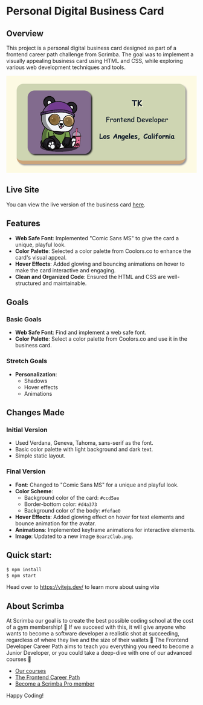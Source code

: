 # Personal Digital Business Card

## Overview

This project is a personal digital business card designed as part of a frontend career path challenge from Scrimba. The goal was to implement a visually appealing business card using HTML and CSS, while exploring various web development techniques and tools.

![Screenshot of the Business Card](images/screenshot.png)

## Live Site

You can view the live version of the business card [here](https://dynamic-biscuit-04b0c3.netlify.app/).

## Features

- **Web Safe Font**: Implemented "Comic Sans MS" to give the card a unique, playful look.
- **Color Palette**: Selected a color palette from Coolors.co to enhance the card's visual appeal.
- **Hover Effects**: Added glowing and bouncing animations on hover to make the card interactive and engaging.
- **Clean and Organized Code**: Ensured the HTML and CSS are well-structured and maintainable.

## Goals

### Basic Goals

- **Web Safe Font**: Find and implement a web safe font.
- **Color Palette**: Select a color palette from Coolors.co and use it in the business card.

### Stretch Goals

- **Personalization**:
  - Shadows
  - Hover effects
  - Animations

## Changes Made

### Initial Version

- Used Verdana, Geneva, Tahoma, sans-serif as the font.
- Basic color palette with light background and dark text.
- Simple static layout.

### Final Version

- **Font**: Changed to "Comic Sans MS" for a unique and playful look.
- **Color Scheme**:
  - Background color of the card: `#ccd5ae`
  - Border-bottom color: `#d4a373`
  - Background color of the body: `#fefae0`
- **Hover Effects**: Added glowing effect on hover for text elements and bounce animation for the avatar.
- **Animations**: Implemented keyframe animations for interactive elements.
- **Image**: Updated to a new image `BearzClub.png`.

## Quick start:

```
$ npm install
$ npm start
```

Head over to https://vitejs.dev/ to learn more about using vite

## About Scrimba

At Scrimba our goal is to create the best possible coding school at the cost of a gym membership! 💜
If we succeed with this, it will give anyone who wants to become a software developer a realistic shot at succeeding, regardless of where they live and the size of their wallets 🎉
The Frontend Developer Career Path aims to teach you everything you need to become a Junior Developer, or you could take a deep-dive with one of our advanced courses 🚀

- [Our courses](https://scrimba.com/allcourses)
- [The Frontend Career Path](https://scrimba.com/learn/frontend)
- [Become a Scrimba Pro member](https://scrimba.com/pricing)

Happy Coding!
